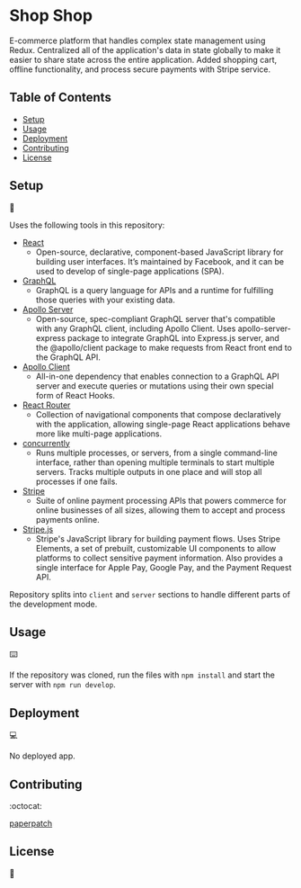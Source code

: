 # Shop Shop

E-commerce platform that handles complex state management using Redux. Centralized all of the application's data in state globally to make it easier to share state across the entire application. Added shopping cart, offline functionality, and process secure payments with Stripe service. 

## Table of Contents

* [Setup](#setup)
* [Usage](#usage)
* [Deployment](#deployment)
* [Contributing](#contributing)
* [License](#license)

## Setup
:floppy_disk:

Uses the following tools in this repository:

- [React](https://reactjs.org/)
  - Open-source, declarative, component-based JavaScript library for building user interfaces. It’s maintained by Facebook, and it can be used to develop of single-page applications (SPA).
- [GraphQL](https://graphql.org/)
  - GraphQL is a query language for APIs and a runtime for fulfilling those queries with your existing data.
- [Apollo Server](https://www.apollographql.com/docs/apollo-server/)
  - Open-source, spec-compliant GraphQL server that's compatible with any GraphQL client, including Apollo Client. Uses apollo-server-express package to integrate GraphQL into Express.js server, and the @apollo/client package to make requests from React front end to the GraphQL API.
- [Apollo Client](https://www.apollographql.com/docs/react/)
  - All-in-one dependency that enables connection to a GraphQL API server and execute queries or mutations using their own special form of React Hooks.
- [React Router](https://graphql.org/)
  - Collection of navigational components that compose declaratively with the application, allowing single-page React applications behave more like multi-page applications.
- [concurrently](https://graphql.org/)
  - Runs multiple processes, or servers, from a single command-line interface, rather than opening multiple terminals to start multiple servers. Tracks multiple outputs in one place and will stop all processes if one fails.
- [Stripe](https://stripe.com/)
  - Suite of online payment processing APIs that powers commerce for online businesses of all sizes, allowing them to accept and process payments online.
- [Stripe.js](https://stripe.com/docs/payments/elements)
  - Stripe's JavaScript library for building payment flows. Uses Stripe Elements, a set of prebuilt, customizable UI components to allow platforms to collect sensitive payment information. Also provides a single interface for Apple Pay, Google Pay, and the Payment Request API.

Repository splits into `client` and `server` sections to handle different parts of the development mode.

## Usage
:keyboard:

If the repository was cloned, run the files with `npm install` and start the server with `npm run develop`.

## Deployment
:computer:

No deployed app.

## Contributing
:octocat:

[paperpatch](https://github.com/paperpatch)

## License
:receipt: